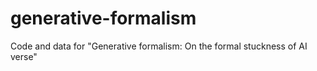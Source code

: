# generative-formalism
Code and data for "Generative formalism: On the formal stuckness of AI verse"
